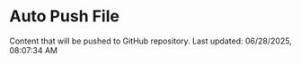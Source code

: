 # Auto Push File

Content that will be pushed to GitHub repository.
Last updated: 06/28/2025, 08:07:34 AM